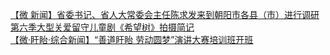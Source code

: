   
[【微 新闻】省委书记、省人大常委会主任陈求发来到朝阳市各县（市）进行调研](http://www.dianyue.me/archives/569/76npv8926tt7idh9/)  
[第六季大型关爱留守儿童剧《希望树》拍摄简记](http://www.dianyue.me/archives/629/qei6hgpyffv77tjs/)  
[【微·盱眙·综合新闻】“善道盱眙 劳动圆梦”演讲大赛培训班开班](http://www.dianyue.me/archives/384/3rebdj0mklhm99z3/)